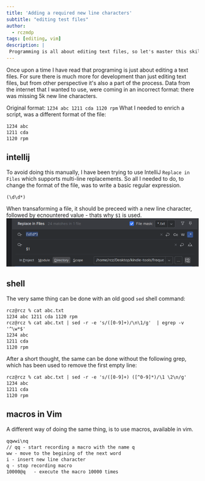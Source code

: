 ```yaml
---
title: 'Adding a required new line characters'
subtitle: "editing test files"
author:
  - rczmdp
tags: [editing, vim]
description: |
 Programming is all about editing text files, so let's master this skill.   
---
```

Once upon a time I have read that programing is just about editing a text files.
For sure there is much more for development than just editing text files, 
but from other perspective it's also a part of the process. 
Data from the internet that I wanted to use, were coming in an incorrect format: there was missing 5k new line characters.

Original format:
```1234 abc 1211 cda 1120 rpm```
What I needed to enrich a script, was a different format of the file:
```
1234 abc 
1211 cda 
1120 rpm
```

## intellij

To avoid doing this manually, I have been trying to use IntelliJ `Replace in Files` which supports multi-line replacements.
So all I needed to do, to change the format of the file, was to write a basic regular expression.   
```regexp
(\d\d*) 
```
When transaforming a file, it should be preceed with a new line character, followed by ecnountered value - thats why `$1` is used.
![PyCharm - Replace in Files](/assets/posts/multiline_replacement.png)


## shell
The very same thing can be done with an old good `sed` shell command:
```shell
rcz@rcz % cat abc.txt
1234 abc 1211 cda 1120 rpm
rcz@rcz % cat abc.txt | sed -r -e 's/([0-9]+)/\n\1/g'  | egrep -v '^\w*$'
1234 abc 
1211 cda 
1120 rpm
```

After a short thought, the same can be done without the following grep, which has been used to remove the first empty line:
```shell 
rcz@rcz % cat abc.txt | sed -r -e 's/([0-9]+) ([^0-9]*)/\1 \2\n/g'
1234 abc
1211 cda
1120 rpm
```

## macros in Vim
A different way of doing the same thing, is to use macros, available in vim. 
```vim
qqwwi\nq
// qq - start recording a macro with the name q
ww - move to the begining of the next word
i - insert new line character
q - stop recording macro
10000@q   - execute the macro 10000 times
```



